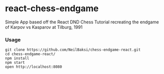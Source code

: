 # react-chess-endgame
Simple App based off the React DND Chess Tutorial recreating the endgame of Karpov vs Kasparov at Tilburg, 1991
### Usage

```
git clone https://github.com/NeilBaksi/chess-endgame-react.git
cd chess-endgame-react/
npm install
npm start
open http://localhost:8080
```

